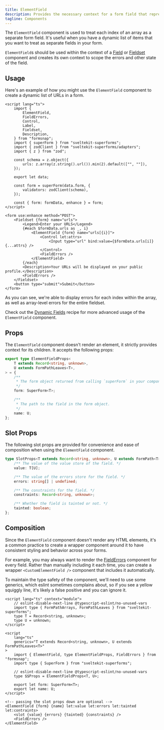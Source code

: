 ```yaml
---
title: ElementField
description: Provides the necessary context for a form field that represents a single element in an array.
tagline: Components
---
```


The `ElementField` component is used to treat each index of an array as a separate form field. It's useful when you have a dynamic list of items that you want to treat as separate fields in your form.

`ElementField`s should be used within the context of a [Field](/docs/components/field) or [Fieldset](/docs/components/fieldset) component and creates its own context to scope the errors and other state of the field.

## Usage

Here's an example of how you might use the `ElementField` component to create a dynamic list of URLs in a form.

```svelte
<script lang="ts">
	import {
		ElementField,
		FieldErrors,
		Control,
		Label,
		Fieldset,
		Description,
	} from "formsnap";
	import { superForm } from "sveltekit-superforms";
	import { zodClient } from "sveltekit-superforms/adapters";
	import { z } from "zod";

	const schema = z.object({
		urls: z.array(z.string().url()).min(2).default(["", ""]),
	});

	export let data;

	const form = superForm(data.form, {
		validators: zodClient(schema),
	});

	const { form: formData, enhance } = form;
</script>

<form use:enhance method="POST">
	<Fieldset {form} name="urls">
		<Legend>Enter your URLS</Legend>
		{#each $formData.urls as _, i}
			<ElementField {form} name="urls[{i}]">
				<Control let:attrs>
					<Input type="url" bind:value={$formData.urls[i]} {...attrs} />
				</Control>
				<FieldErrors />
			</ElementField>
		{/each}
		<Description>Your URLs will be displayed on your public profile.</Description>
		<FieldErrors />
	</Fieldset>
	<button type="submit">Submit</button>
</form>
```

As you can see, we're able to display errors for each index within the array, as well as array-level errors for the entire fieldset.

Check out the [Dynamic Fields](/docs/recipes/dynamic-fields) recipe for more advanced usage of the `ElementField` component.

## Props

The `ElementField` component doesn't render an element, it strictly provides context for its children. It accepts the following props:

```ts
export type ElementFieldProps<
	T extends Record<string, unknown>,
	U extends FormPathLeaves<T>,
> = {
	/**
	 * The form object returned from calling `superForm` in your component.
	 */
	form: SuperForm<T>;

	/**
	 * The path to the field in the form object.
	 */
	name: U;
};
```

## Slot Props

The following slot props are provided for convenience and ease of composition when using the `ElementField` component.

```ts
type SlotProps<T extends Record<string, unknown>, U extends FormPath<T>> = {
	/** The value of the value store of the field. */
	value: T[U];

	/** The value of the errors store for the field. */
	errors: string[] | undefined;

	/** The constraints for the field. */
	constraints: Record<string, unknown>;

	/** Whether the field is tainted or not. */
	tainted: boolean;
};
```

## Composition

Since the `ElementField` component doesn't render any HTML elements, it's a common practice to create a wrapper component around it to have consistent styling and behavior across your forms.

For example, you may always want to render the [FieldErrors](/docs/components/field-errors) component for every field. Rather than manually including it each time, you can create a wrapper `<CustomElementField />` component that includes it automatically.

To maintain the type safety of the component, we'll need to use some generics, which eslint sometimes complains about, so if you see a yellow squiggly line, it's likely a false positive and you can ignore it.

```svelte title="CustomElementField.svelte"
<script lang="ts" context="module">
	// eslint-disable-next-line @typescript-eslint/no-unused-vars
	import type { FormPathArrays, FormPathLeaves } from "sveltekit-superforms";
	type T = Record<string, unknown>;
	type U = unknown;
</script>

<script
	lang="ts"
	generics="T extends Record<string, unknown>, U extends FormPathLeaves<T>"
>
	import { ElementField, type ElementFieldProps, FieldErrors } from "formsnap";
	import type { SuperForm } from "sveltekit-superforms";

	// eslint-disable-next-line @typescript-eslint/no-unused-vars
	type $$Props = ElementFieldProps<T, U>;

	export let form: SuperForm<T>;
	export let name: U;
</script>

<!-- passing the slot props down are optional -->
<ElementField {form} {name} let:value let:errors let:tainted let:contraints>
	<slot {value} {errors} {tainted} {constraints} />
	<FieldErrors />
</ElementField>
```

